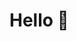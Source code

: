 # Hello 👋
<!--
#

### PROGRAMMING AND STUDY
<table title="programming">
    <tr>
        <th>WEBdev</th>
        <td>
            <img align="left" alt="html5" width="50px" style="padding-right: 10px;" src="https://cdn.jsdelivr.net/gh/devicons/devicon/icons/html5/html5-plain.svg" />
            <img align="left" alt="cpp" width="50px" style="padding-right: 10px;" src="https://cdn.jsdelivr.net/gh/devicons/devicon/icons/cplusplus/cplusplus-line.svg" />
            <img align="left" alt="css" width="50px" style="padding-right: 10px;" src="https://cdn.jsdelivr.net/gh/devicons/devicon/icons/css3/css3-plain.svg" />
            <img align="left" alt="js" width="50px" style="padding-right: 10px;" src="https://cdn.jsdelivr.net/gh/devicons/devicon/icons/javascript/javascript-plain.svg" />
            <img align="left" alt="laravel" width="50px" style="padding-right: 10px;" src="https://cdn.jsdelivr.net/gh/devicons/devicon/icons/laravel/laravel-plain.svg" />
            <img align="left" alt="php" width="50px" style="padding-right: 10px;" src="https://cdn.jsdelivr.net/gh/devicons/devicon/icons/php/php-plain.svg" />
        </td>
    </tr>
    <tr>
        <th>CURRENTLY LEARNING</th>
        <td>
            <img align="left" alt="nodejs" width="50px" style="padding-right: 10px;" src="https://cdn.jsdelivr.net/gh/devicons/devicon/icons/nodejs/nodejs-original.svg" />
            <img align="left" alt="java" width="50px" style="padding-right: 10px;" src="https://cdn.jsdelivr.net/gh/devicons/devicon/icons/android/android-original.svg" />
            <img align="left" alt="swift" width="50px" style="padding-right: 10px;" src="https://cdn.jsdelivr.net/gh/devicons/devicon/icons/swift/swift-original.svg" />
        </td>
    </tr>
    <tr>
        <th>EDITORs and ENVIROMENTs</th>
        <td>
            <img align="left" alt="vscode" width="50px" style="padding-right: 10px;" src="https://cdn.jsdelivr.net/gh/devicons/devicon/icons/vscode/vscode-original.svg" />
            <img align="left" alt="xcode" width="50px" style="padding-right: 10px;" src="https://cdn.jsdelivr.net/gh/devicons/devicon/icons/xcode/xcode-plain.svg" />
            <img align="left" alt="intellij" width="50px" style="padding-right: 10px;" src="https://cdn.jsdelivr.net/gh/devicons/devicon/icons/intellij/intellij-plain.svg" />
            <img align="left" alt="pycharm" width="50px" style="padding-right: 10px;" src="https://cdn.jsdelivr.net/gh/devicons/devicon/icons/pycharm/pycharm-original.svg" />
            <img align="left" alt="vim" width="50px" style="padding-right: 10px;" src="https://cdn.jsdelivr.net/gh/devicons/devicon/icons/vim/vim-original.svg" />
        </td>
    </tr>
    <tr>
        <th>CREATIVE TOOLS</th>
        <td>
            <img align="left" alt="figma" width="50px" style="padding-right: 10px;" src="https://cdn.jsdelivr.net/gh/devicons/devicon/icons/figma/figma-original.svg" />
            <img align="left" alt="canva" width="50px" style="padding-right: 10px;" src="https://cdn.jsdelivr.net/gh/devicons/devicon/icons/canva/canva-original.svg" />
            <img align="left" alt="blender" width="50px" style="padding-right: 10px;" src="https://cdn.jsdelivr.net/gh/devicons/devicon/icons/blender/blender-original.svg" />
            <img align="left" alt="gimp" width="50px" style="padding-right: 10px;" src="https://cdn.jsdelivr.net/gh/devicons/devicon/icons/gimp/gimp-original.svg" />
        </td>
    </tr>
    <tr>
        <th>LIBs</th>
        <td>
            <img align="left" alt="bootstrap" width="50px" style="padding-right: 10px;" src="https://cdn.jsdelivr.net/gh/devicons/devicon/icons/bootstrap/bootstrap-plain.svg" />
            <img align="left" alt="tensorflow" width="50px" style="padding-right: 10px;" src="https://cdn.jsdelivr.net/gh/devicons/devicon/icons/tensorflow/tensorflow-original.svg" />
            <img align="left" alt="qt" width="50px" style="padding-right: 10px;" src="https://cdn.jsdelivr.net/gh/devicons/devicon/icons/qt/qt-original.svg" />
            <img align="left" alt="numpy" width="50px" style="padding-right: 10px;" src="https://cdn.jsdelivr.net/gh/devicons/devicon/icons/numpy/numpy-original.svg" />
            <img align="left" alt="pandas" width="50px" style="padding-right: 10px;" src="https://cdn.jsdelivr.net/gh/devicons/devicon/icons/pandas/pandas-original.svg" />
        </td>
    </tr>
    <tr>
        <th>DATABASES</th>
        <td>
            <img align="left" alt="mysql" width="50px" style="padding-right: 10px;" src="https://cdn.jsdelivr.net/gh/devicons/devicon/icons/mysql/mysql-plain.svg" />
            <img align="left" alt="mongo" width="50px" style="padding-right: 10px;" src="https://cdn.jsdelivr.net/gh/devicons/devicon/icons/mongodb/mongodb-original.svg" />
        </td>
    </tr>
    <tr>
        <th>COURSES</th>
        <td>
            <img align="left" alt="redhat" width="50px" style="padding-right: 10px;" src="https://cdn.jsdelivr.net/gh/devicons/devicon/icons/redhat/redhat-original.svg" />
        </td>
    </tr>
</table>

-->
<!--
**nataliaprazmo/nataliaprazmo** is a ✨ _special_ ✨ repository because its `README.md` (this file) appears on your GitHub profile.

Here are some ideas to get you started:

- 🔭 I’m currently working on ...
- 🌱 I’m currently learning ...
- 👯 I’m looking to collaborate on ...
- 🤔 I’m looking for help with ...
- 💬 Ask me about ...
- 📫 How to reach me: ...
- 😄 Pronouns: ...
- ⚡ Fun fact: ...
-->
